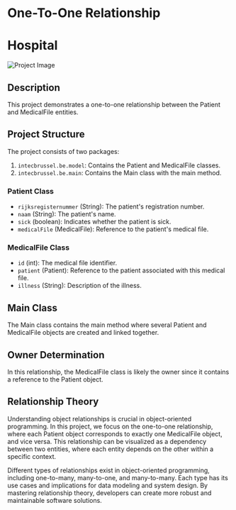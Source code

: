 # One-To-One Relationship 

# Hospital 
![Project Image](https://i.pinimg.com/originals/2a/18/e5/2a18e5eef76d32c74ea55737767f944f.jpg)

## Description
This project demonstrates a one-to-one relationship between the Patient and MedicalFile entities.

## Project Structure
The project consists of two packages:
1. `intecbrussel.be.model`: Contains the Patient and MedicalFile classes.
2. `intecbrussel.be.main`: Contains the Main class with the main method.

### Patient Class
- `rijksregisternummer` (String): The patient's registration number.
- `naam` (String): The patient's name.
- `sick` (boolean): Indicates whether the patient is sick.
- `medicalFile` (MedicalFile): Reference to the patient's medical file.

### MedicalFile Class
- `id` (int): The medical file identifier.
- `patient` (Patient): Reference to the patient associated with this medical file.
- `illness` (String): Description of the illness.

## Main Class
The Main class contains the main method where several Patient and MedicalFile objects are created and linked together.

## Owner Determination
In this relationship, the MedicalFile class is likely the owner since it contains a reference to the Patient object.

## Relationship Theory
Understanding object relationships is crucial in object-oriented programming. In this project, we focus on the one-to-one relationship, where each Patient object corresponds to exactly one MedicalFile object, and vice versa. This relationship can be visualized as a dependency between two entities, where each entity depends on the other within a specific context.

Different types of relationships exist in object-oriented programming, including one-to-many, many-to-one, and many-to-many. Each type has its use cases and implications for data modeling and system design. By mastering relationship theory, developers can create more robust and maintainable software solutions.



